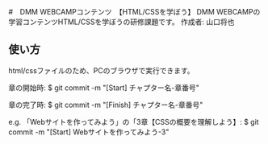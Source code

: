#　DMM WEBCAMPコンテンツ　【HTML/CSSを学ぼう】
DMM WEBCAMPの学習コンテンツHTML/CSSを学ぼうの研修課題です。
作成者: 山口将也
## 使い方　
html/cssファイルのため、PCのブラウザで実行できます。

章の開始時: $ git commit -m "[Start] チャプター名-章番号"

章の完了時: $ git commit -m "[Finish] チャプター名-章番号"

e.g. 「Webサイトを作ってみよう」の「3章【CSSの概要を理解しよう】: $ git commit -m "[Start] Webサイトを作ってみよう-3"